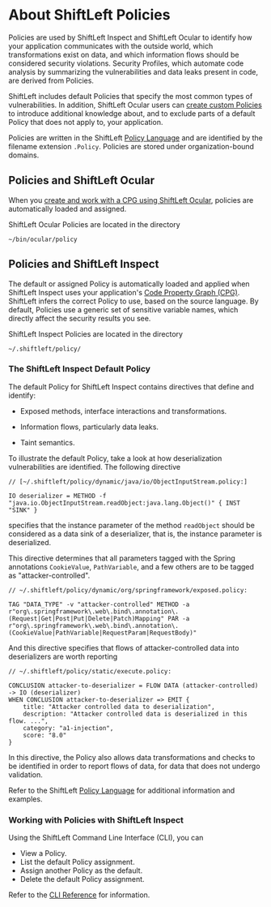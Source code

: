 # About ShiftLeft Policies

Policies are used by ShiftLeft Inspect and ShiftLeft Ocular to identify how your application communicates with the outside world, which transformations exist on data, and which information flows should be considered security violations. Security Profiles, which automate code analysis by summarizing the vulnerabilities and data leaks present in code, are derived from Policies.

ShiftLeft includes default Policies that specify the most common types of vulnerabilities. In addition, ShiftLeft Ocular users can [create custom Policies](custom-policy.md) to introduce additional knowledge about, and to exclude parts of a default Policy that does not apply to, your application.

Policies are written in the ShiftLeft [Policy Language](policy-language.md) and are identified by the filename extension `.Policy`. Policies are stored under organization-bound domains.

## Policies and ShiftLeft Ocular

When you [create and work with a CPG using ShiftLeft Ocular](../using-ocular/getting-started/create-cpg.md), policies are automatically loaded and assigned.

ShiftLeft Ocular Policies are located in the directory

```
~/bin/ocular/policy
```

## Policies and ShiftLeft Inspect

The default or assigned Policy is automatically loaded and applied when ShiftLeft Inspect uses your application's [Code Property Graph (CPG)](../introduction/understanding-cpg.md). ShiftLeft infers the correct Policy to use, based on the source language. By default, Policies use a generic set of sensitive variable names, which directly affect the security results you see. 

ShiftLeft Inspect Policies are located in the directory

```
~/.shiftleft/policy/
```

### The ShiftLeft Inspect Default Policy

The default Policy for ShiftLeft Inspect contains directives that define and identify:

* Exposed methods, interface interactions and transformations.

* Information flows, particularly data leaks.

* Taint semantics. 

To illustrate the default Policy, take a look at how  deserialization vulnerabilities are identified. The following directive

```
// [~/.shiftleft/policy/dynamic/java/io/ObjectInputStream.policy:]

IO deserializer = METHOD -f "java.io.ObjectInputStream.readObject:java.lang.Object()" { INST "SINK" }
```

specifies that the instance parameter of the method `readObject` should be considered as a data sink of a deserializer, that is, the instance parameter is deserialized.

This directive determines that all parameters tagged with the Spring annotations `CookieValue`, `PathVariable`, and a few others are to be tagged as "attacker-controlled". 

```
// ~/.shiftleft/policy/dynamic/org/springframework/exposed.policy:

TAG "DATA_TYPE" -v "attacker-controlled" METHOD -a r"org\.springframework\.web\.bind\.annotation\.(Request|Get|Post|Put|Delete|Patch)Mapping" PAR -a r"org\.springframework\.web\.bind\.annotation\.(CookieValue|PathVariable|RequestParam|RequestBody)"
```

And this directive specifies that flows of attacker-controlled data into deserializers are worth reporting

```
// ~/.shiftleft/policy/static/execute.policy:

CONCLUSION attacker-to-deserializer = FLOW DATA (attacker-controlled) -> IO (deserializer)
WHEN CONCLUSION attacker-to-deserializer => EMIT {
    title: "Attacker controlled data to deserialization",
    description: "Attacker controlled data is deserialized in this flow. ...",
    category: "a1-injection",
    score: "8.0"
}
```

In this directive, the Policy also allows data transformations and checks to be identified in order to report flows of data, for data that does not undergo validation. 

Refer to the ShiftLeft [Policy Language](policy-language.md) for additional information and examples.

### Working with Policies with ShiftLeft Inspect

Using the ShiftLeft Command Line Interface (CLI), you can

* View a Policy.
* List the default Policy assignment.
* Assign another Policy as the default.
* Delete the default Policy assignment.

Refer to the [CLI Reference](../using-inspect-protect/using-cli/cli-reference.md) for information.
